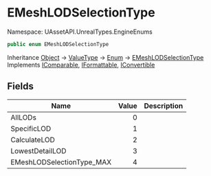 # EMeshLODSelectionType

Namespace: UAssetAPI.UnrealTypes.EngineEnums

```csharp
public enum EMeshLODSelectionType
```

Inheritance [Object](https://docs.microsoft.com/en-us/dotnet/api/system.object) → [ValueType](https://docs.microsoft.com/en-us/dotnet/api/system.valuetype) → [Enum](https://docs.microsoft.com/en-us/dotnet/api/system.enum) → [EMeshLODSelectionType](./uassetapi.unrealtypes.engineenums.emeshlodselectiontype.md)<br>
Implements [IComparable](https://docs.microsoft.com/en-us/dotnet/api/system.icomparable), [IFormattable](https://docs.microsoft.com/en-us/dotnet/api/system.iformattable), [IConvertible](https://docs.microsoft.com/en-us/dotnet/api/system.iconvertible)

## Fields

| Name | Value | Description |
| --- | --: | --- |
| AllLODs | 0 |  |
| SpecificLOD | 1 |  |
| CalculateLOD | 2 |  |
| LowestDetailLOD | 3 |  |
| EMeshLODSelectionType_MAX | 4 |  |
